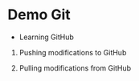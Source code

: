 # Demo Git

- Learning GitHub

1. Pushing modifications to GitHub

2. Pulling modifications from GitHub
